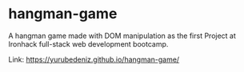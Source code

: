 # hangman-game

A hangman game made with DOM manipulation as the first Project at Ironhack full-stack web development bootcamp.

Link:  https://yurubedeniz.github.io/hangman-game/
